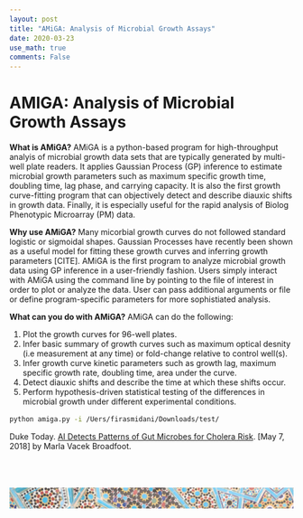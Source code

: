 ```yaml
---
layout: post
title: "AMiGA: Analysis of Microbial Growth Assays"
date: 2020-03-23
use_math: true
comments: False
---
```


# **AMIGA**: **A**nalysis of **Mi**crobial **G**rowth **A**ssays

**What is AMiGA?** AMiGA is a python-based program for high-throughput analyis of microbial growth  data sets that are typically generated by multi-well plate readers. It applies Gaussian Process (GP) inference to estimate microbial growth parameters such as maximum specific growth time, doubling time, lag phase, and carrying capacity. It is also the first growth curve-fitting program that can objectively detect and describe diauxic shifts in growth data. Finally, it is especially useful for the rapid analysis of Biolog Phenotypic Microarray (PM) data. 

**Why use AMiGA?** Many micorbial growth curves do not followed standard logistic or sigmoidal shapes. Gaussian Processes have recently been shown as a useful model for fitting these growth curves and inferring growth parameters [CITE]. AMiGA is the first program to analyze microbial growth data using GP inference in a user-friendly fashion. Users simply interact with AMiGA using the command line by pointing to the file of interest in order to plot or analyze the data. User can pass additional arguments or file or define program-specific parameters for more sophistiated analysis. 

**What can you do with AMiGA?** AMiGA can do the following: 
1. Plot the growth curves for 96-well plates.
2. Infer basic summary of growth curves such as maximum optical desnity (i.e measurement at any time) or fold-change relative to control well(s).
3. Infer growth curve kinetic parameters such as growth lag, maximum specific growth rate, doubling time, area under the curve. 
4. Detect diauxic shifts and describe the time at which these shifts occur. 
5. Perform hypothesis-driven statistical testing of the differences in microbial growth under different experimental conditions. 


```zsh
python amiga.py -i /Uers/firasmidani/Downloads/test/
```

Duke Today. <a href="https://today.duke.edu/2018/05/ai-detects-patterns-gut-microbes-cholera-risk">AI Detects Patterns of Gut Microbes for Cholera Risk</a>. \[May 7, 2018] by Marla Vacek Broadfoot. 


<br><br><br>
![footer_banner](/assets/img/mosaic_footer.png)
